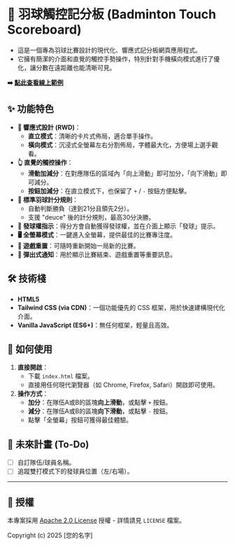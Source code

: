 # 🏸 羽球觸控記分板 (Badminton Touch Scoreboard)

- 這是一個專為羽球比賽設計的現代化、響應式記分板網頁應用程式。
- 它擁有簡潔的介面和直覺的觸控手勢操作，特別針對手機橫向模式進行了優化，讓分數在遠距離也能清晰可見。

**➡️ [點此查看線上範例](https://badminton.celavi-lab.com/)**

## ✨ 功能特色

* **📱 響應式設計 (RWD)**：
    * **直立模式**：清晰的卡片式佈局，適合單手操作。
    * **橫向模式**：沉浸式全螢幕左右分割佈局，字體最大化，方便場上選手觀看。
* **👆 直覺的觸控操作**：
    * **滑動加減分**：在對應隊伍的區域內「向上滑動」即可加分，「向下滑動」即可減分。
    * **按鈕加減分**：在直立模式下，也保留了 `+` / `-` 按鈕方便點擊。
* **📜 標準羽球計分規則**：
    * 自動判斷勝負（達到21分且領先2分）。
    * 支援 "deuce" 後的計分規則，最高30分決勝。
* **🏐 發球權指示**：得分方會自動獲得發球權，並在介面上顯示「發球」提示。
* **🖥️ 全螢幕模式**：一鍵進入全螢幕，提供最佳的比賽專注度。
* **🔄 遊戲重置**：可隨時重新開始一局新的比賽。
* **💬 彈出式通知**：用於顯示比賽結束、遊戲重置等重要訊息。

## 🛠️ 技術棧

* **HTML5**
* **Tailwind CSS (via CDN)**：一個功能優先的 CSS 框架，用於快速建構現代化介面。
* **Vanilla JavaScript (ES6+)**：無任何框架，輕量且高效。

## 🚀 如何使用

1.  **直接開啟**：
    * 下載 `index.html` 檔案。
    * 直接用任何現代瀏覽器（如 Chrome, Firefox, Safari）開啟即可使用。
2.  **操作方式**：
    * **加分**：在隊伍A或B的區塊**向上滑動**，或點擊 `+` 按鈕。
    * **減分**：在隊伍A或B的區塊**向下滑動**，或點擊 `-` 按鈕。
    * 點擊「全螢幕」按鈕可獲得最佳體驗。

## 📝 未來計畫 (To-Do)

* [ ] 自訂隊伍/球員名稱。
* [ ] 追蹤雙打模式下的發球員位置（左/右場）。

---

## 📄 授權

本專案採用 [Apache 2.0 License](LICENSE) 授權 - 詳情請見 `LICENSE` 檔案。

Copyright (c) 2025 [您的名字]

